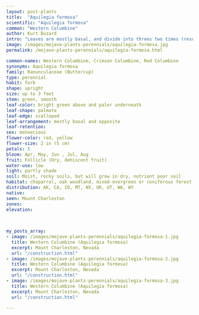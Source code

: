 ```yaml
---
layout: post-plants
title:  "Aquilegia formosa"
scientific: "Aquilegia formosa"
common: "Western Columbine"
author: Kurt Buzard
intro: "Leaves are mostly basal, and divide into threes two times (resulting in 9 leaflets). They are 4-10” (10-40 cm) long, with long stalks. The leaflets are deeply lobed, and distinctly separated. They are usually hairy, and are a bright green above and paler underneath. Flowers are about 5 cm long and red and yellow in color. The flowers of Aquilegia have a distinctive appearance. They have five sepals and petals (sometimes 4), and the sepals are often brightly colored. The petals have spurs that run between the sepals. The flowers are bisexual and have a radial symmetry. For western columbine, the combination of flower color is striking with both red sepals and spurs contrasted with yellow blades. The flowers are nodding to hanging downwards and the spurs are straight. The primary pollinators are hummingbirds, although bees, butterflies, and flies will also visit flowers. The flowers are edible, with a sweet taste—though the seeds can be fatal if eaten"
image: /images/mojave-plants-perennials/aquilegia-formosa.jpg
permalink: /mojave-plants-perennials/aquilegia-formosa.html

common-names: Western Columbine, Crimson Columbine, Red Columbine
synonyms: Aquilegia formosa
family: Ranunculaceae (Buttercup)
type: perennial
habit: forb
shape: upright
size: up to 3 feet
stem: green, smooth
leaf-color: bright green above and paler underneath
leaf-shape: palmate
leaf-edge: scalloped
leaf-arrangement: mostly basal and opposite
leaf-retention: 
sex: monoecious
flower-color: red, yellow
flower-size: 2 in (5 cm)
petals: 5
bloom: Apr, May, Jun , Jul, Aug
fruit: Follicle (Dry, dehiscent fruit)
water-use: low
light: partly shade
soil: Moist, rocky soils, but will grow in dry, nutrient poor soil
habitat: chaparral, oak woodland, mixed-evergreen or coniferous forest
distribution: AK, CA, ID, MT, NV, OR, UT, WA, WY
native: 
seen: Mount Charleston
zones: 
elevation: 
 
   

my_posts_array:
- image: /images/mojave-plants-perennials/aquilegia-formosa-1.jpg
  title: Western Columbine (Aquilegia formosa)
  excerpt: Mount Charleston, Nevada
  url: "/construction.html"
- image: /images/mojave-plants-perennials/aquilegia-formosa-2.jpg
  title: Western Columbine (Aquilegia formosa)
  excerpt: Mount Charleston, Nevada
  url: "/construction.html"
- image: /images/mojave-plants-perennials/aquilegia-formosa-3.jpg
  title: Western Columbine (Aquilegia formosa)
  excerpt: Mount Charleston, Nevada
  url: "/construction.html"
 
---
```

  
  
 <p></p>
  
